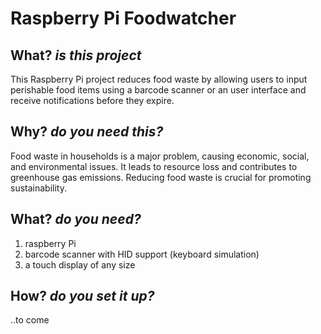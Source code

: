 # Raspberry Pi Foodwatcher

## What? _is this project_
This Raspberry Pi project reduces food waste by allowing users to input perishable food items using a barcode scanner or an user interface and receive notifications before they expire.

## Why? _do you need this?_
Food waste in households is a major problem, causing economic, social, and environmental issues. It leads to resource loss and contributes to greenhouse gas emissions. Reducing food waste is crucial for promoting sustainability.

## What? _do you need?_
1. raspberry Pi
2. barcode scanner with HID support (keyboard simulation)
3. a touch display of any size

## How? _do you set it up?_
..to come
